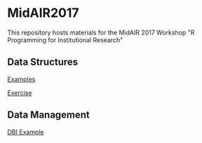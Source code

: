 # MidAIR2017
This repository hosts materials for the MidAIR 2017 Workshop "R Programming for Institutional Research"

## Data Structures
[Examples](http://rpubs.com/bpattiz/Data_Structures_Examples)

[Exercise](http://rpubs.com/bpattiz/Data_Structures_Exercise)

## Data Management
[DBI Example]()

